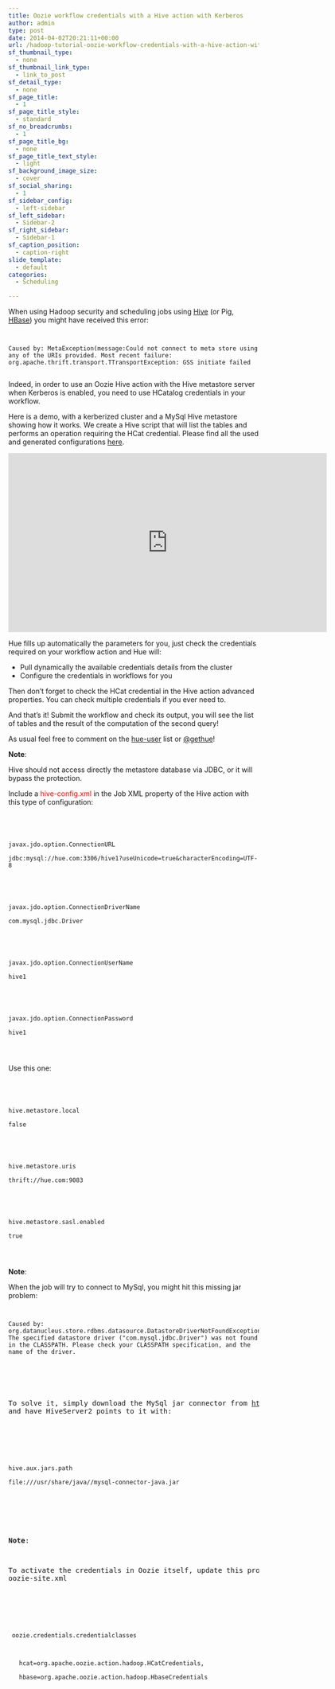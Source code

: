 ```yaml
---
title: Oozie workflow credentials with a Hive action with Kerberos
author: admin
type: post
date: 2014-04-02T20:21:11+00:00
url: /hadoop-tutorial-oozie-workflow-credentials-with-a-hive-action-with-kerberos/
sf_thumbnail_type:
  - none
sf_thumbnail_link_type:
  - link_to_post
sf_detail_type:
  - none
sf_page_title:
  - 1
sf_page_title_style:
  - standard
sf_no_breadcrumbs:
  - 1
sf_page_title_bg:
  - none
sf_page_title_text_style:
  - light
sf_background_image_size:
  - cover
sf_social_sharing:
  - 1
sf_sidebar_config:
  - left-sidebar
sf_left_sidebar:
  - Sidebar-2
sf_right_sidebar:
  - Sidebar-1
sf_caption_position:
  - caption-right
slide_template:
  - default
categories:
  - Scheduling

---
```

When using Hadoop security and scheduling jobs using [Hive][1] (or Pig, [HBase][2]) you might have received this error:

<pre><code class="bash">

Caused by: MetaException(message:Could not connect to meta store using any of the URIs provided. Most recent failure: org.apache.thrift.transport.TTransportException: GSS initiate failed

</code></pre>

Indeed, in order to use an Oozie Hive action with the Hive metastore server when Kerberos is enabled, you need to use HCatalog credentials in your workflow.

Here is a demo, with a kerberized cluster and a MySql Hive metastore showing how it works. We create a Hive script that will list the tables and performs an operation requiring the HCat credential. Please find all the used and generated configurations [here][3].

<iframe src="https://player.vimeo.com/video/85838380?dnt=1&app_id=122963" width="640" height="360" frameborder="0" title="Hadoop Tutorial: Oozie workflow credentials with a Hive action with Kerberos" allow="autoplay; fullscreen" allowfullscreen></iframe>

Hue fills up automatically the parameters for you, just check the credentials required on your workflow action and Hue will:

  * Pull dynamically the available credentials details from the cluster
  * Configure the credentials in workflows for you

Then don’t forget to check the HCat credential in the Hive action advanced properties. You can check multiple credentials if you ever need to.

And that’s it! Submit the workflow and check its output, you will see the list of tables and the result of the computation of the second query!

As usual feel free to comment on the [hue-user][4] list or [@gethue][5]!

**Note**:

Hive should not access directly the metastore database via JDBC, or it will bypass the protection.

Include a <span style="color: #ff0000;">hive-config.xml</span> in the Job XML property of the Hive action with this type of configuration:

<pre><code class="xml">

<property>

<name>javax.jdo.option.ConnectionURL</name>

<value>jdbc:mysql://hue.com:3306/hive1?useUnicode=true&characterEncoding=UTF-8</value>

</property>

<property>

<name>javax.jdo.option.ConnectionDriverName</name>

<value>com.mysql.jdbc.Driver</value>

</property>

<property>

<name>javax.jdo.option.ConnectionUserName</name>

<value>hive1</value>

</property>

<property>

<name>javax.jdo.option.ConnectionPassword</name>

<value>hive1</value>

</property>

</code></pre>

Use this one:

<pre><code class="xml">

<property>

<name>hive.metastore.local</name>

<value>false</value>

</property>

<property>

<name>hive.metastore.uris</name>

<value>thrift://hue.com:9083</value>

</property>

<property>

<name>hive.metastore.sasl.enabled</name>

<value>true</value>

</property>

</code></pre>

**Note**:

When the job will try to connect to MySql, you might hit this missing jar problem:

<pre><code class="bash">

Caused by: org.datanucleus.store.rdbms.datasource.DatastoreDriverNotFoundException: The specified datastore driver ("com.mysql.jdbc.Driver") was not found in the CLASSPATH. Please check your CLASSPATH specification, and the name of the driver.

<pre></code></pre>

To solve it, simply download the MySql jar connector from http://dev.mysql.com/downloads/connector/j/, and have HiveServer2 points to it with:

<pre><code class="xml">

<property>

<name>hive.aux.jars.path</name>

<value>file:///usr/share/java//mysql-connector-java.jar</value>

</property>

</code></pre>

**Note**:

To activate the credentials in Oozie itself, update this property in oozie-site.xml

<pre><code class="xml">

<property>

 <name>oozie.credentials.credentialclasses</name>

 <value>

   hcat=org.apache.oozie.action.hadoop.HCatCredentials,

   hbase=org.apache.oozie.action.hadoop.HbaseCredentials

 </value>

</property>

</code></pre>

 [1]: https://gethue.com/hadoop-tutorial-how-to-access-hive-in-pig-with/
 [2]: https://gethue.com/hadoop-tutorial-use-pig-and-hive-with-hbase/
 [3]: https://github.com/romainr/hadoop-tutorials-examples/tree/master/oozie/credentials
 [4]: http://groups.google.com/a/cloudera.org/group/hue-user
 [5]: https://twitter.com/gethue
